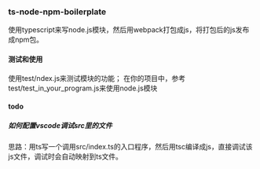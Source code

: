 ### ts-node-npm-boilerplate
使用typescript来写node.js模块，然后用webpack打包成js，将打包后的js发布成npm包。
#### 测试和使用
使用test/ndex.js来测试模块的功能；
在你的项目中，参考test/test_in_your_program.js来使用node.js模块
#### todo
##### 如何配置vscode调试src里的文件
思路：用ts写一个调用src/index.ts的入口程序，然后用tsc编译成js，直接调试该js文件，调试时会自动映射到ts文件。
